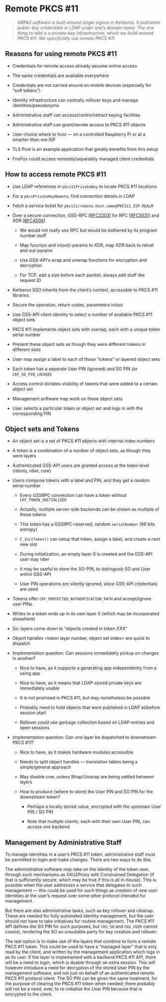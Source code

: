 Remote PKCS \#11
================

>   *ARPA2 software is built around single signon in Kerberos. It publishes
>   public-key credentials in LDAP under one’s domain name. The one thing to add
>   is a private-key infrastructure, which we build around PKCS \#11. We
>   specifically use remote PKCS \#11.*

Reasons for using remote PKCS \#11
----------------------------------

-   Credentials for remote access already assume online access

-   The same credentials are available everywhere

-   Credentials are not carried around on mobile devices (especially for “soft
    tokens”)

-   Identity infrastructure can centrally rollover keys and manage
    identities/pseudonyms

-   Administrative staff can access/control/retract keying facilities

-   Administrative staff can grant/revoke access to PKCS \#11 objects

-   User choice where to host — on a controlled Raspberry Pi or at a
    smarter-than-me ISP

-   TLS Pool is an example application that greatly benefits from this setup

-   FireFox could access remotely/separately managed client credentials

How to access remote PKCS \#11
------------------------------

-   Use LDAP references in `pkcs11PrivateKey` to locate PKCS \#11 locations

-   For a `pkcsPrivateKeyRemote`, find connection details in LDAP

-   Fetch a service ticket for `pkcs11/remote.host.name@PKCS11.ISP.REALM`

-   Over a secure connection, GSS-RPC
    [[RFC2203](<https://tools.ietf.org/html/rfc2203>)] for RPC
    [[RFC5531](<https://tools.ietf.org/html/rfc5531>)] and XDR
    [[RFC4506](<https://tools.ietf.org/html/rfc4506>)]

    -   We would not really use RPC but would be bothered by its program number
        stuff

    -   Map function and in(out)-params to XDR, map XDR back to retval and
        out-params

    -   Use GSS-API's wrap and unwrap functions for encryption and decryption

    -   For TCP, add a size before each packet; always add stuff like request ID

-   Kerberos SSO inherits from the client’s context, accessible to PKCS \#11
    libraries

-   Secure the operation, return codes, parameters in/out

-   Use GSS-API client identity to select a number of available PKCS \#11 object
    sets

-   PKCS \#11 implements object sets with overlap, each with a unique token
    serial number

-   Present these object sets as though they were different tokens in different
    slots

-   User may assign a label to each of those “tokens” or layered object sets

-   Each token has a separate User PIN (ignored) and SO PIN (or
    `CKF_SO_PIN_LOCKED`)

-   Access control dictates visibility of tokens that were added to a certain
    object set

-   Management software may work on these object sets

-   User selects a particular token or object set and logs in with the
    corresponding PIN

Object sets and Tokens
----------------------

-   An object set is a set of PKCS \#11 objects with internal index numbers

-   A token is a combination of a number of object sets, as though they were
    layers

-   Authenticated GSS-API users are granted access at the token level (rdonly,
    rdwr, cow)

-   Users compose tokens with a label and PIN, and they get a random serial
    number

    -   Every GSSRPC connection can have a token without `CKF_TOKEN_INITIALIZED`

    -   Actually, multiple server-side backends can be shown as multiple of
        these tokens

    -   This token has a GSSRPC-reserved, random `serialNumber` (96 bits
        entropy)

    -   `C_InitToken()` can setup that token, assign a label, and create a next
        new slot

    -   During initialization, an empty layer 0 is created and the GSS-API user
        may rdwr

    -   It may be useful to store the SO-PIN, to distinguish SO and User within
        GSS-API

    -   User PIN operations are silently ignored, since GSS-API credentials are
        used

-   Tokens offer `CKF_PROTECTED_AUTHENTICATION_PATH` and accept/ignore user PINs

-   Writes to a token ends up in its own layer 0 (which may be incorporated
    elsewhere)

-   So: layers come down to “objects created in token XXX”

-   Object handles \<token layer number, object set index\> are quick to
    dispatch

-   Implementation question: Can sessions immediately pickup on changes in
    another?

    -   Nice to have, as it supports a generating app independently from a using
        app

    -   Nice to have, as it means that LDAP-stored private keys are immediately
        usable

    -   It is not promised in PKCS \#11, but may nonetheless be possible

    -   Probably need to hold objects that were published in LDAP at/before
        session start

    -   Rollover could use garbage collection based on LDAP-entries and open
        sessions

-   Implementation question: Can one layer be dispatched to downstream PKCS
    \#11?

    -   Nice to have, as it makes hardware modules accessible

    -   Needs to split object handles — translation tables being a
        simple/general approach

    -   May disable cow, unless Wrap/Unwrap are being settled between layers

    -   How to produce (where to store) the User PIN and SO PIN for the
        downstream token?

        -   Perhaps a locally stored value, encrypted with the upstream User PIN
            / SO PIN

        -   Note that multiple clients, each with their own User PIN, can access
            one backend

Management by Administrative Staff
----------------------------------

To manage identities in a user’s PKCS \#11 token, administrative staff must be
permitted to login and make changes. There are two ways to do this.

The administrative software may take on the identity of the token user, through
such mechanisms as S4U2Proxy with Constrained Delegation (if that is
sufficiently secure, which may be true if this is all in-house). This is
possible when the user addresses a service that delegates to such management —
this could be used for such things as creation of new user identities at the
user’s request over some other protocol intended for management.

But there are also administrative tasks, such as key rollover and cleanup. These
are needed for fully automated identity management, but the user should not have
to take initiatives for routine management. The PKCS \#11 API defines the SO PIN
for such purposes, but `CKU_SO` and `CKU_USER` cannot coexist, rendering the SO
an unsuitable party for key creation and rollover.

The last option is to make use of the layers that combine to form a remote PKCS
\#11 token. This could be used to have a “managed layer” that is only read by
the client, and written by the management application which logs in as its user.
If the layer is implemented with a backend PKCS \#11 API, there will be a need
to login, which is doable through an extra session. This will however introduce
a need for decryption of the stored User PIN by the management software, and not
just on behalf of an authenticated remote PKCS \#11 protocol client. The SO PIN
can be given the same treatment, for the purpose of clearing the PKCS \#11 token
when needed; there probably will not be a need, ever, to re-initialise the User
PIN because that is encrypted to the client.

 
-

 
